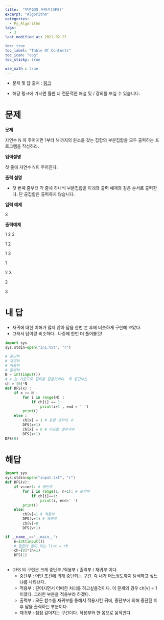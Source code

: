 ```yaml
---
title:  "부분집합 구하기(DFS)"
excerpt: "Algorithm"
categories:
  - Py_Algorithm
tags:
  - 3
last_modified_at: 2021-02-23

toc: true
toc_label: "Table Of Contents"
toc_icon: "cog"
toc_sticky: true

use_math : true
---
```


- 문제 및 답 출처 : [링크](https://www.inflearn.com/course/%ED%8C%8C%EC%9D%B4%EC%8D%AC-%EC%95%8C%EA%B3%A0%EB%A6%AC%EC%A6%98-%EB%AC%B8%EC%A0%9C%ED%92%80%EC%9D%B4-%EC%BD%94%EB%94%A9%ED%85%8C%EC%8A%A4%ED%8A%B8/dashboard)

- 해당 링크에 가시면 훨씬 더 전문적인 해설 및 / 강의를 보실 수 있습니다. 

# 문제

**문제**  

자연수 N 이 주어지면 1부터 N 까지의 원소를 갖는 집합의 부분집합을 모두 출력하는 프로그램을 작성하라.

**입력설명**

첫 줄에 자연수 N이 주어진다. 

**출력 설명**

- 첫 번째 줄부터 각 줄에 하나씩 부분집합을 아래와 출력 예제와 같은 순서로 출력한다. 단 공집합은 출력하지 않습니다.

**입력 예제**

3

**출력예제**

1 2 3

1 2 

1 3

1

2 3

2

3

# 내 답

- 재귀에 대한 이해가 많지 않아 답을 한번 본 후에 비슷하게 구현해 보았다.
- 그래서 답이랑 비슷하다.. 나중에 한번 더 풀어볼것!

```python
import sys
sys.stdin=open("in1.txt", "r")

# 중단부
# 재귀부
# 적용부
# 출력부
N = int(input())
# x 는 기준으로 길이를 잡을것이다. 즉 중단부는
ch = [0]*N
def DFS(x) :
    if x >= N :
        for i in range(N) :
            if ch[i] == 1:
                print(i+1 , end = ' ')
        print()
    else :
        ch[x] = 1 # 포함 경우의 수
        DFS(x+1)
        ch[x] = 0 # 미포함 경우의수
        DFS(x+1)
DFS(0)
```



# 해답

```python
import sys
sys.stdin=open("input.txt", "r")
def DFS(v):
    if v==n+1: # 중단부
        for i in range(1, n+1): # 츨력부
            if ch[i]==1: 
                print(i, end=' ')
        print()
    else: 
        ch[v]=1 # 적용부
        DFS(v+1) # 재귀부
        ch[v]=0
        DFS(v+1)

if __name__=="__main__":
    n=int(input())
    # 집합의 틀이 되는 list = ch
    ch=[0]*(n+1)
    DFS(1)
   
```

- DFS 의 구현은 크게 중단부 /적용부 / 출력부 / 재귀부 이다.
  - 중단부 : 어떤 조건에 의해 중단되는 구간. 즉 내가 어느정도까지 탐색하고 싶느냐를 나타낸다.
  - 적용부 : 깊어지면서 어떠한 처리를 하고싶을것이다. 이 문제의 경우 ch[v] = 1 이였다. 그러한 부분을 적용부라 하겠다.
  - 출력부 : 모든 함수를 재귀부를 통해서 적용시킨 뒤에, 중단부에 의해 중단된 이후 답을 출력하는 부분이다. 
  - 재귀부 : 점점 깊어지는 구간이다. 적용부와 한 몸으로 움직인다.

